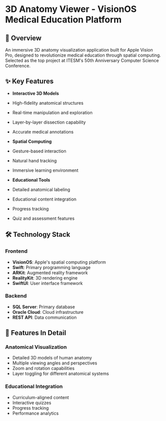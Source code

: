 # 3D Anatomy Viewer - VisionOS Medical Education Platform


## 🎯 Overview
An immersive 3D anatomy visualization application built for Apple Vision Pro, designed to revolutionize medical education through spatial computing. Selected as the top project at ITESM's 50th Anniversary Computer Science Conference.

## ✨ Key Features

- **Interactive 3D Models**
 - High-fidelity anatomical structures
 - Real-time manipulation and exploration
 - Layer-by-layer dissection capability
 - Accurate medical annotations

- **Spatial Computing**
 - Gesture-based interaction
 - Natural hand tracking
 - Immersive learning environment


- **Educational Tools**
 - Detailed anatomical labeling
 - Educational content integration
 - Progress tracking
 - Quiz and assessment features

## 🛠️ Technology Stack

### Frontend
- **VisionOS**: Apple's spatial computing platform
- **Swift**: Primary programming language
- **ARKit**: Augmented reality framework
- **RealityKit**: 3D rendering engine
- **SwiftUI**: User interface framework

### Backend
- **SQL Server**: Primary database
- **Oracle Cloud**: Cloud infrastructure
- **REST API**: Data communication


## 📱 Features In Detail

### Anatomical Visualization
- Detailed 3D models of human anatomy
- Multiple viewing angles and perspectives
- Zoom and rotation capabilities
- Layer toggling for different anatomical systems

### Educational Integration
- Curriculum-aligned content
- Interactive quizzes
- Progress tracking
- Performance analytics





